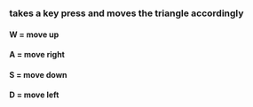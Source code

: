 ### takes a key press and moves the triangle accordingly

#### W = move up
#### A = move right
#### S = move down
#### D = move left

